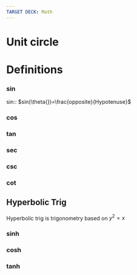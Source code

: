 ```yaml
---
TARGET DECK: Math
---
```

# Unit circle

# Definitions 
### sin
sin:: $sin(\theta{})=\frac{opposite}{Hypotenuse}$
<!--ID: 1692599055402-->

### cos
### tan
### sec
### csc
### cot
## Hyperbolic Trig
Hyperbolic trig is trigonometry based on $y^{2}= x$
### sinh
### cosh
### tanh